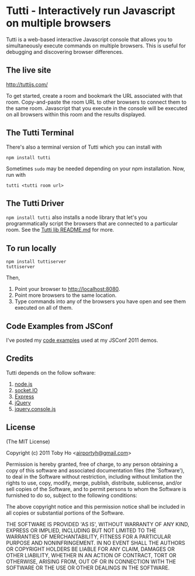 Tutti - Interactively run Javascript on multiple browsers
=========================================================
Tutti is a web-based interactive Javascript console that allows you to simultaneously execute commands on multiple browsers. This is useful for debugging and discovering browser differences.

The live site
-------------
<http://tuttijs.com/>

To get started, create a room and bookmark the URL associated with that room. Copy-and-paste the room URL to other browsers to connect them to the same room. Javascript that you execute in the console will be executed on all browsers within this room and the results displayed.

The Tutti Terminal
------------------
There's also a terminal version of Tutti which you can install with

    npm install tutti
    
Sometimes `sudo` may be needed depending on your npm installation. Now, run with

    tutti <tutti room url>
    
The Tutti Driver
----------------
`npm install tutti` also installs a node library that let's you programmatically script the browsers that are connected to a particular room.
See the [Tutti lib README.md](https://github.com/airportyh/Tutti/blob/master/lib/README.md) for more.

To run locally
--------------
    
    npm install tuttiserver
    tuttiserver

Then,

1. Point your browser to <http://localhost:8080>.
2. Point more browsers to the same location.
3. Type commands into any of the browsers you have open and see them executed on all of them.

Code Examples from JSConf
-------------------------
I've posted my [code examples](https://github.com/airportyh/Tutti-JSConf-Code-Examples) used at my JSConf 2011 demos.

Credits
-------
Tutti depends on the follow software:

1. [node.js](http://nodejs.org/)
2. [socket.IO](http://socket.io/)
3. [Express](http://expressjs.com/)
3. [jQuery](http://jquery.com/)
4. [jquery.console.js](https://github.com/chrisdone/jquery-console)

License
-------

(The MIT License)

Copyright (c) 2011 Toby Ho &lt;airportyh@gmail.com&gt;

Permission is hereby granted, free of charge, to any person obtaining a copy of this software and associated documentation files (the 'Software'), to deal in the Software without restriction, including without limitation the rights to use, copy, modify, merge, publish, distribute, sublicense, and/or sell copies of the Software, and to permit persons to whom the Software is furnished to do so, subject to the following conditions:

The above copyright notice and this permission notice shall be included in all copies or substantial portions of the Software.

THE SOFTWARE IS PROVIDED 'AS IS', WITHOUT WARRANTY OF ANY KIND, EXPRESS OR IMPLIED, INCLUDING BUT NOT LIMITED TO THE WARRANTIES OF MERCHANTABILITY, FITNESS FOR A PARTICULAR PURPOSE AND NONINFRINGEMENT. IN NO EVENT SHALL THE AUTHORS OR COPYRIGHT HOLDERS BE LIABLE FOR ANY CLAIM, DAMAGES OR OTHER LIABILITY, WHETHER IN AN ACTION OF CONTRACT, TORT OR OTHERWISE, ARISING FROM, OUT OF OR IN CONNECTION WITH THE SOFTWARE OR THE USE OR OTHER DEALINGS IN THE SOFTWARE.
